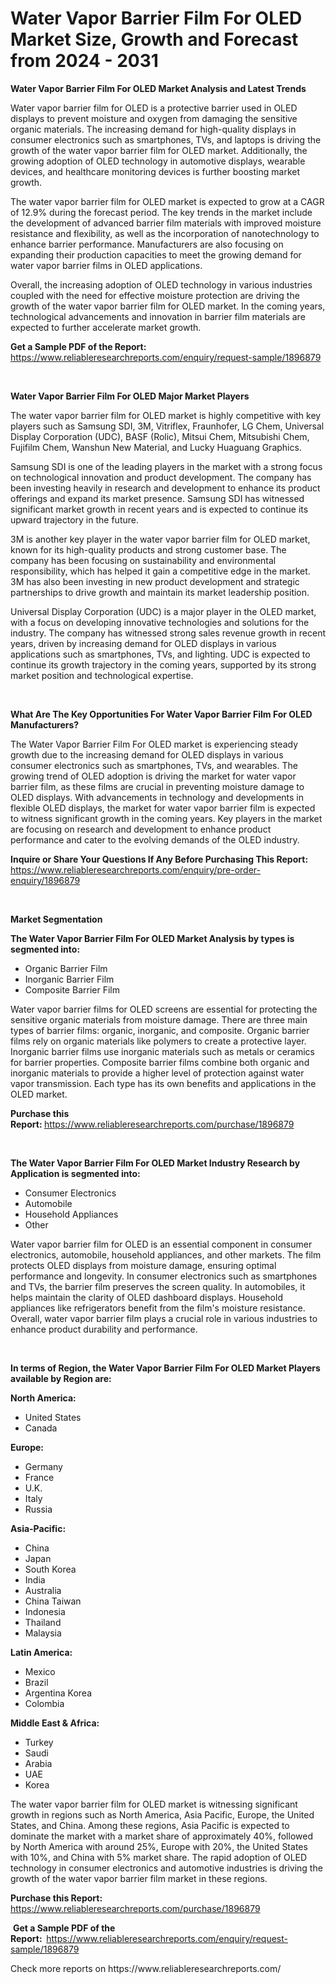 <p><h1>Water Vapor Barrier Film For OLED Market Size, Growth and Forecast from 2024 - 2031</h1></p><p><strong>Water Vapor Barrier Film For OLED Market Analysis and Latest Trends</strong></p>
<p><p>Water vapor barrier film for OLED is a protective barrier used in OLED displays to prevent moisture and oxygen from damaging the sensitive organic materials. The increasing demand for high-quality displays in consumer electronics such as smartphones, TVs, and laptops is driving the growth of the water vapor barrier film for OLED market. Additionally, the growing adoption of OLED technology in automotive displays, wearable devices, and healthcare monitoring devices is further boosting market growth.</p><p>The water vapor barrier film for OLED market is expected to grow at a CAGR of 12.9% during the forecast period. The key trends in the market include the development of advanced barrier film materials with improved moisture resistance and flexibility, as well as the incorporation of nanotechnology to enhance barrier performance. Manufacturers are also focusing on expanding their production capacities to meet the growing demand for water vapor barrier films in OLED applications.</p><p>Overall, the increasing adoption of OLED technology in various industries coupled with the need for effective moisture protection are driving the growth of the water vapor barrier film for OLED market. In the coming years, technological advancements and innovation in barrier film materials are expected to further accelerate market growth.</p></p>
<p><strong>Get a Sample PDF of the Report:&nbsp;</strong> <a href="https://www.reliableresearchreports.com/enquiry/request-sample/1896879">https://www.reliableresearchreports.com/enquiry/request-sample/1896879</a></p>
<p>&nbsp;</p>
<p><strong>Water Vapor Barrier Film For OLED Major Market Players</strong></p>
<p><p>The water vapor barrier film for OLED market is highly competitive with key players such as Samsung SDI, 3M, Vitriflex, Fraunhofer, LG Chem, Universal Display Corporation (UDC), BASF (Rolic), Mitsui Chem, Mitsubishi Chem, Fujifilm Chem, Wanshun New Material, and Lucky Huaguang Graphics.</p><p>Samsung SDI is one of the leading players in the market with a strong focus on technological innovation and product development. The company has been investing heavily in research and development to enhance its product offerings and expand its market presence. Samsung SDI has witnessed significant market growth in recent years and is expected to continue its upward trajectory in the future.</p><p>3M is another key player in the water vapor barrier film for OLED market, known for its high-quality products and strong customer base. The company has been focusing on sustainability and environmental responsibility, which has helped it gain a competitive edge in the market. 3M has also been investing in new product development and strategic partnerships to drive growth and maintain its market leadership position.</p><p>Universal Display Corporation (UDC) is a major player in the OLED market, with a focus on developing innovative technologies and solutions for the industry. The company has witnessed strong sales revenue growth in recent years, driven by increasing demand for OLED displays in various applications such as smartphones, TVs, and lighting. UDC is expected to continue its growth trajectory in the coming years, supported by its strong market position and technological expertise.</p></p>
<p>&nbsp;</p>
<p><strong>What Are The Key Opportunities For Water Vapor Barrier Film For OLED Manufacturers?</strong></p>
<p><p>The Water Vapor Barrier Film For OLED market is experiencing steady growth due to the increasing demand for OLED displays in various consumer electronics such as smartphones, TVs, and wearables. The growing trend of OLED adoption is driving the market for water vapor barrier film, as these films are crucial in preventing moisture damage to OLED displays. With advancements in technology and developments in flexible OLED displays, the market for water vapor barrier film is expected to witness significant growth in the coming years. Key players in the market are focusing on research and development to enhance product performance and cater to the evolving demands of the OLED industry.</p></p>
<p><strong>Inquire or Share Your Questions If Any Before Purchasing This Report:</strong> <a href="https://www.reliableresearchreports.com/enquiry/pre-order-enquiry/1896879">https://www.reliableresearchreports.com/enquiry/pre-order-enquiry/1896879</a></p>
<p>&nbsp;</p>
<p><strong>Market Segmentation</strong></p>
<p><strong>The Water Vapor Barrier Film For OLED Market Analysis by types is segmented into:</strong></p>
<p><ul><li>Organic Barrier Film</li><li>Inorganic Barrier Film</li><li>Composite Barrier Film</li></ul></p>
<p><p>Water vapor barrier films for OLED screens are essential for protecting the sensitive organic materials from moisture damage. There are three main types of barrier films: organic, inorganic, and composite. Organic barrier films rely on organic materials like polymers to create a protective layer. Inorganic barrier films use inorganic materials such as metals or ceramics for barrier properties. Composite barrier films combine both organic and inorganic materials to provide a higher level of protection against water vapor transmission. Each type has its own benefits and applications in the OLED market.</p></p>
<p><strong>Purchase this Report:&nbsp;</strong><a href="https://www.reliableresearchreports.com/purchase/1896879">https://www.reliableresearchreports.com/purchase/1896879</a></p>
<p>&nbsp;</p>
<p><strong>The Water Vapor Barrier Film For OLED Market Industry Research by Application is segmented into:</strong></p>
<p><ul><li>Consumer Electronics</li><li>Automobile</li><li>Household Appliances</li><li>Other</li></ul></p>
<p><p>Water vapor barrier film for OLED is an essential component in consumer electronics, automobile, household appliances, and other markets. The film protects OLED displays from moisture damage, ensuring optimal performance and longevity. In consumer electronics such as smartphones and TVs, the barrier film preserves the screen quality. In automobiles, it helps maintain the clarity of OLED dashboard displays. Household appliances like refrigerators benefit from the film's moisture resistance. Overall, water vapor barrier film plays a crucial role in various industries to enhance product durability and performance.</p></p>
<p>&nbsp;</p>
<p><strong>In terms of Region, the Water Vapor Barrier Film For OLED Market Players available by Region are:</strong></p>
<p>
    <p> <strong> North America: </strong>
        <ul>
            <li>United States</li>
            <li>Canada</li>
        </ul>
        </p> 
    <p> <strong> Europe: </strong>
        <ul>
            <li>Germany</li>
            <li>France</li>
            <li>U.K.</li>
            <li>Italy</li>
            <li>Russia</li>
        </ul>
        </p> 
    <p> <strong> Asia-Pacific: </strong>
        <ul>
            <li>China</li>
            <li>Japan</li>
            <li>South Korea</li>
            <li>India</li>
            <li>Australia</li>
            <li>China Taiwan</li>
            <li>Indonesia</li>
            <li>Thailand</li>
            <li>Malaysia</li>
        </ul>
        </p> 
    <p> <strong> Latin America: </strong>
        <ul>
            <li>Mexico</li>
            <li>Brazil</li>
            <li>Argentina Korea</li>
            <li>Colombia</li>
        </ul>
        </p> 
    <p> <strong> Middle East & Africa: </strong>
        <ul>
            <li>Turkey</li>
            <li>Saudi</li>
            <li>Arabia</li>
            <li>UAE</li>
            <li>Korea</li>
        </ul>
    </p>
    </p>
<p><p>The water vapor barrier film for OLED market is witnessing significant growth in regions such as North America, Asia Pacific, Europe, the United States, and China. Among these regions, Asia Pacific is expected to dominate the market with a market share of approximately 40%, followed by North America with around 25%, Europe with 20%, the United States with 10%, and China with 5% market share. The rapid adoption of OLED technology in consumer electronics and automotive industries is driving the growth of the water vapor barrier film market in these regions.</p></p>
<p><strong>Purchase this Report: </strong><a href="https://www.reliableresearchreports.com/purchase/1896879">https://www.reliableresearchreports.com/purchase/1896879</a></p>
<p>&nbsp;<strong>Get a Sample PDF of the Report:&nbsp;&nbsp;</strong><a href="https://www.reliableresearchreports.com/enquiry/request-sample/1896879">https://www.reliableresearchreports.com/enquiry/request-sample/1896879</a></p>
<p><strong></strong></p>
<p>Check more reports on https://www.reliableresearchreports.com/</p>